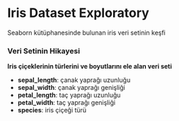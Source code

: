 # Iris Dataset Exploratory
 Seaborn kütüphanesinde bulunan iris veri setinin keşfi

### Veri Setinin Hikayesi
**Iris çiçeklerinin türlerini ve boyutlarını ele alan veri seti**

* **sepal_length**: çanak yaprağı uzunluğu
* **sepal_width**: çanak yaprağı genişliği
* **petal_length**: taç yaprağı uzunluğu
* **petal_width**: taç yaprağı genişliği
* **species**: iris çiçeği türü
